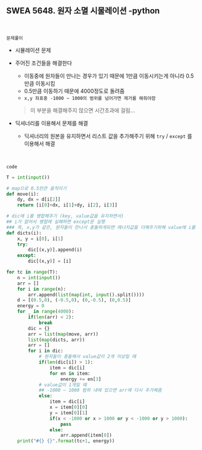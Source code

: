 ## SWEA 5648. 원자 소멸 시물레이션 -python

<br>

`문제풀이`

- 시뮬레이션 문제

- 주어진 조건들을 해결한다

  - 이동중에 원자들이 만나는 경우가 있기 때문에 1만큼 이동시키는게 아니라 0.5만큼 이동시킴
  - 0.5만큼 이동하기 때문에 4000정도로 돌려줌
  - `x,y 좌표중 -1000 ~ 1000의 범위를 넘어가면 제거를 해줘야함`

  > 이 부분을 해결해주지 않으면 시간초과에 걸림...

- 딕셔너리를 이용해서 문제를 해결

  - 딕셔너리의 원본을 유지하면서 리스트 값을 추가해주기 위해 `try` / `except` 를 이용해서 해결

<br>

`code`

```python
T = int(input())

# map으로 0.5만큰 움직이기
def move(i):
    dy, dx = d[i[2]]
    return [i[0]+dx, i[1]+dy, i[2], i[3]]

# dic에 i를 병합해주기 (key, value값을 유지하면서)
## i가 없어서 병합에 실패하면 except문 실행
### 즉, x,y가 같은, 원자들이 만나서 충돌하게되면 에너지값을 더해주기위해 value에 i를 추가해줌
def dicts(i):
    x, y = i[0], i[1]
    try:
        dic[(x,y)].append(i)
    except:
        dic[(x,y)] = [i]        

for tc in range(T):
    n = int(input())
    arr = []
    for i in range(n):
        arr.append(list(map(int, input().split())))
    d = [(0.5,0), (-0.5,0), (0,-0.5), (0,0.5)]
    energy = 0
    for _ in range(4000):
        if(len(arr) < 2):
            break
        dic = {}
        arr = list(map(move, arr))
        list(map(dicts, arr))
        arr = []
        for i in dic:
          	# 원자들이 충돌해서 value값이 2개 이상일 때
            if(len(dic[i]) > 1):
                item = dic[i]
                for en in item:
                    energy += en[3]
            # value값이 1개일 때
            ## -1000 ~ 1000 범위 내에 있으면 arr에 다시 추가해줌
            else:
                item = dic[i]
                x = item[0][0]
                y = item[0][1]
                if(x < -1000 or x > 1000 or y < -1000 or y > 1000):
                    pass
                else:
                    arr.append(item[0])    
    print("#{} {}".format(tc+1, energy))

```


